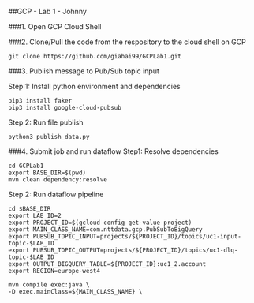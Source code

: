 ##GCP - Lab 1 - Johnny

###1. Open GCP Cloud Shell

###2. Clone/Pull the code from the respository to the cloud shell on GCP
```
git clone https://github.com/giahai99/GCPLab1.git
```

###3. Publish message to Pub/Sub topic input

Step 1: Install python environment and dependencies
```
pip3 install faker
pip3 install google-cloud-pubsub
```
Step 2: Run file publish
```
python3 publish_data.py
```

###4. Submit job and run dataflow
Step1: Resolve dependencies
```
cd GCPLab1
export BASE_DIR=$(pwd)
mvn clean dependency:resolve
```
Step 2: Run dataflow pipeline
```
cd $BASE_DIR
export LAB_ID=2
export PROJECT_ID=$(gcloud config get-value project)
export MAIN_CLASS_NAME=com.nttdata.gcp.PubSubToBigQuery
export PUBSUB_TOPIC_INPUT=projects/${PROJECT_ID}/topics/uc1-input-topic-$LAB_ID
export PUBSUB_TOPIC_OUTPUT=projects/${PROJECT_ID}/topics/uc1-dlq-topic-$LAB_ID
export OUTPUT_BIGQUERY_TABLE=${PROJECT_ID}:uc1_2.account
export REGION=europe-west4

mvn compile exec:java \
-D exec.mainClass=${MAIN_CLASS_NAME} \

```